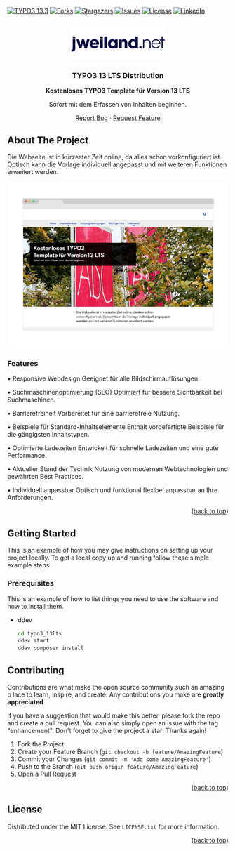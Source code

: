<a name="readme-top"></a>
<!-- PROJECT SHIELDS -->
[![TYPO3 13.3][TYPO3-shield]][TYPO3-13-url]
[![Forks][forks-shield]][forks-url]
[![Stargazers][stars-shield]][stars-url]
[![Issues][issues-shield]][issues-url]
[![License][LICENSE_BADGE]][extension-packagist-url]
[![LinkedIn][linkedin-shield]][linkedin-url]



<!-- PROJECT LOGO -->
<br />
<div align="center">
  <a href="https://github.com/hojalatheef/typo3-13lts">
    <img src="Source/Extension/jwsitepackage13/Resources/Public/Images/jweilandnet.svg" alt="Logo" width="214" height="72">
  </a>

<h3 align="center">TYPO3 13 LTS Distribution</h3>

  <p align="center">
    <b>Kostenloses TYPO3 Template für Version 13 LTS</b>
    <p>Sofort mit dem Erfassen von Inhalten beginnen.</p>
    <a href="https://github.com/hojalatheef/typo3-13lts/issues/new?labels=bug&template=bug-report---.md">Report Bug</a>
    ·
    <a href="https://github.com/hojalatheef/typo3-13lts/issues/new?labels=enhancement&template=feature-request---.md">Request Feature</a>
  </p>
</div>

<!-- ABOUT THE PROJECT -->
## About The Project

Die Webseite ist in kürzester Zeit online, da alles schon vorkonfiguriert ist. 
Optisch kann die Vorlage individuell angepasst und mit weiteren Funktionen 
erweitert werden.

[![Product Name Screen Shot][product-screenshot]](https://jweiland.net)

### Features

• Responsive Webdesign
  Geeignet für alle Bildschirmauflösungen.

• Suchmaschinenoptimierung (SEO)
  Optimiert für bessere Sichtbarkeit bei Suchmaschinen.

• Barrierefreiheit
  Vorbereitet für eine barrierefreie Nutzung.

• Beispiele für Standard-Inhaltselemente
  Enthält vorgefertigte Beispiele für die gängigsten Inhaltstypen.

• Optimierte Ladezeiten
  Entwickelt für schnelle Ladezeiten und eine gute Performance.

• Aktueller Stand der Technik
  Nutzung von modernen Webtechnologien und bewährten Best Practices.

• Individuell anpassbar
  Optisch und funktional flexibel anpassbar an Ihre Anforderungen.

<p align="right">(<a href="#readme-top">back to top</a>)</p>



<!-- GETTING STARTED -->
## Getting Started

This is an example of how you may give instructions on setting up your project locally.
To get a local copy up and running follow these simple example steps.

### Prerequisites

This is an example of how to list things you need to use the software and how to install them.
* ddev
  ```sh
  cd typo3_13lts
  ddev start
  ddev composer install
  ```

<!-- CONTRIBUTING -->
## Contributing

Contributions are what make the open source community such an amazing p
lace to learn, inspire, and create. Any contributions you make 
are **greatly appreciated**.

If you have a suggestion that would make this better, please fork the 
repo and create a pull request. You can also simply open an issue with 
the tag "enhancement".
Don't forget to give the project a star! Thanks again!

1. Fork the Project
2. Create your Feature Branch (`git checkout -b feature/AmazingFeature`)
3. Commit your Changes (`git commit -m 'Add some AmazingFeature'`)
4. Push to the Branch (`git push origin feature/AmazingFeature`)
5. Open a Pull Request

<p align="right">(<a href="#readme-top">back to top</a>)</p>

<!-- LICENSE -->
## License

Distributed under the MIT License. See `LICENSE.txt` for more information.

<p align="right">(<a href="#readme-top">back to top</a>)</p>

<!-- MARKDOWN LINKS & IMAGES -->
<!-- https://www.markdownguide.org/basic-syntax/#reference-style-links -->
[contributors-shield]: https://img.shields.io/github/contributors/hojalatheef/typo3-13lts.svg?style=for-the-badge
[contributors-url]: https://github.com/hojalatheef/typo3-13lts/graphs/contributors
[forks-shield]: https://img.shields.io/github/forks/hojalatheef/typo3-13lts.svg?style=for-the-badge
[forks-url]: https://github.com/hojalatheef/typo3-13lts/network/members
[stars-shield]: https://img.shields.io/github/stars/hojalatheef/typo3-13lts.svg?style=for-the-badge
[stars-url]: https://github.com/hojalatheef/typo3-13lts/stargazers
[issues-shield]: https://img.shields.io/github/issues/hojalatheef/typo3-13lts.svg?style=for-the-badge
[issues-url]: https://github.com/hojalatheef/typo3-13lts/issues
[license-shield]: https://img.shields.io/github/license/hojalatheef/typo3-13lts.svg?style=for-the-badge
[license-url]: https://github.com/hojalatheef/typo3-13lts/blob/master/LICENSE.txt
[linkedin-shield]: https://img.shields.io/badge/-LinkedIn-black.svg?style=for-the-badge&logo=linkedin&colorB=555
[extension-build-shield]: https://poser.pugx.org/jweiland/maps2/v/stable.svg?style=for-the-badge
[extension-ci-shield]: https://github.com/jweiland-net/maps2/actions/workflows/ci.yml/badge.svg
[extension-downloads-badge]: https://poser.pugx.org/jweiland/maps2/d/total.svg?style=for-the-badge
[extension-monthly-downloads]: https://poser.pugx.org/jweiland/maps2/d/monthly?style=for-the-badge
[extension-ter-url]: https://extensions.typo3.org/extension/maps2/
[extension-packagist-url]: https://packagist.org/packages/jweiland/maps2/
[packagist-logo-stable]: https://img.shields.io/badge/--grey.svg?style=for-the-badge&logo=packagist&logoColor=white
[TYPO3-13-url]: https://get.typo3.org/version/13
[TYPO3-shield]: https://img.shields.io/badge/TYPO3-13.3-green.svg?style=for-the-badge&logo=typo3
[LICENSE_BADGE]: https://img.shields.io/github/license/jweiland-net/maps2?label=license&style=for-the-badge
[linkedin-url]: https://www.linkedin.com/company/jweiland-net/mycompany/
[product-screenshot]: Source/Extension/jwsitepackage13/Resources/Public/Images/screenshot.png
